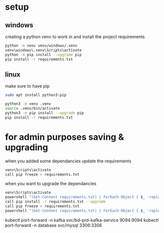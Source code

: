 # setup
## windows
creating a python venv to work in and install the project requirements
```sh
python -m venv venv/windows/.venv
venv\windows\.venv\Scripts\activate
python -m pip install --upgrade pip
pip install -r requirements.txt
```
## linux
make sure to have pip
```sh
sudo apt install python3-pip
```
```sh
python3 -m venv .venv
source .venv/bin/activate
python3 -m pip install --upgrade pip
pip install -r requirements.txt
```
# for admin purposes saving & upgrading
when you added some dependancies update the requirements
```sh
venv\Scripts\activate
call pip freeze > requirements.txt
```
when you want to upgrade the dependancies
```sh
venv\Scripts\activate
powershell "(Get-Content requirements.txt) | ForEach-Object { $_ -replace '==', '>=' } | Set-Content requirements.txt"
call pip install -r requirements.txt --upgrade
call pip freeze > requirements.txt
powershell "(Get-Content requirements.txt) | ForEach-Object { $_ -replace '>=', '==' } | Set-Content requirements.txt"
```

kubectl port-forward -n kafka svc/bd-prd-kafka-service 9094:9094
kubectl port-forward -n database svc/mysql 3306:3306